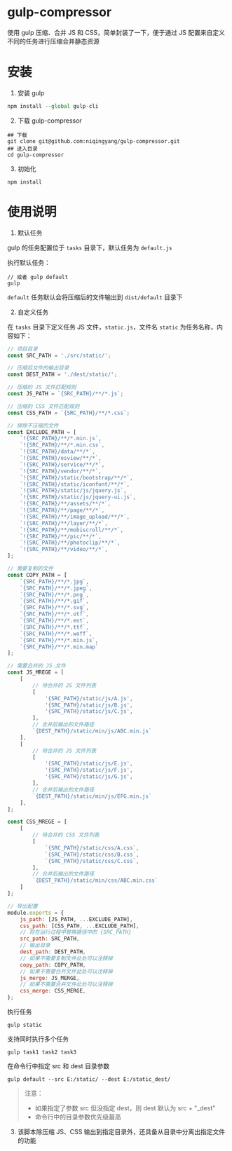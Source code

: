 # gulp-compressor

使用 gulp 压缩、合并 JS 和 CSS，简单封装了一下，便于通过 JS 配置来自定义不同的任务进行压缩合并静态资源

# 安装


1. 安装 gulp

```js
npm install --global gulp-cli
```

2. 下载 gulp-compressor

```shell
## 下载
git clone git@github.com:niqingyang/gulp-compressor.git
## 进入目录
cd gulp-compressor
```

3. 初始化

```shell
npm install
```

# 使用说明

1. 默认任务

gulp 的任务配置位于 `tasks` 目录下，默认任务为 `default.js`

执行默认任务：

```shell
// 或者 gulp default
gulp
```

`default` 任务默认会将压缩后的文件输出到 `dist/default` 目录下

2. 自定义任务

在 `tasks` 目录下定义任务 JS 文件，`static.js`，文件名 `static` 为任务名称，内容如下：

```js
// 项目目录
const SRC_PATH = './src/static/';

// 压缩后文件的输出目录
const DEST_PATH = './dest/static/';

// 压缩的 JS 文件匹配规则
const JS_PATH = `{SRC_PATH}/**/*.js`;

// 压缩的 CSS 文件匹配规则
const CSS_PATH = `{SRC_PATH}/**/*.css`;

// 排除不压缩的文件
const EXCLUDE_PATH = [
	`!{SRC_PATH}/**/*.min.js`,
	`!{SRC_PATH}/**/*.min.css`,
	`!{SRC_PATH}/data/**/*`,
	`!{SRC_PATH}/esview/**/*`,
	`!{SRC_PATH}/service/**/*`,
	`!{SRC_PATH}/vendor/**/*`,
	`!{SRC_PATH}/static/bootstrap/**/*`,
	`!{SRC_PATH}/static/iconfont/**/*`,
	`!{SRC_PATH}/static/js/jquery.js`,
	`!{SRC_PATH}/static/js/jquery-ui.js`,
	`!{SRC_PATH}/**/assets/**/*`,
	`!{SRC_PATH}/**/page/**/*`,
	`!{SRC_PATH}/**/image_upload/**/*`,
	`!{SRC_PATH}/**/layer/**/*`,
	`!{SRC_PATH}/**/mobiscroll/**/*`,
	`!{SRC_PATH}/**/pic/**/*`,
	`!{SRC_PATH}/**/photoclip/**/*`,
	`!{SRC_PATH}/**/video/**/*`,
];

// 需要复制的文件
const COPY_PATH = [
	`{SRC_PATH}/**/*.jpg`,
	`{SRC_PATH}/**/*.jpeg`,
	`{SRC_PATH}/**/*.png`,
	`{SRC_PATH}/**/*.gif`,
	`{SRC_PATH}/**/*.svg`,
	`{SRC_PATH}/**/*.otf`,
	`{SRC_PATH}/**/*.eot`,
	`{SRC_PATH}/**/*.ttf`,
	`{SRC_PATH}/**/*.woff`,
	`{SRC_PATH}/**/*.min.js`,
	`{SRC_PATH}/**/*.min.map`
];

// 需要合并的 JS 文件
const JS_MREGE = [
	[
		// 待合并的 JS 文件列表
		[
			'{SRC_PATH}/static/js/A.js',
			'{SRC_PATH}/static/js/B.js',
			'{SRC_PATH}/static/js/C.js',
		],
		// 合并后输出的文件路径
		`{DEST_PATH}/static/min/js/ABC.min.js`
	],
	[
		// 待合并的 JS 文件列表
		[
			'{SRC_PATH}/static/js/E.js',
			'{SRC_PATH}/static/js/F.js',
			'{SRC_PATH}/static/js/G.js',
		],
		// 合并后输出的文件路径
		`{DEST_PATH}/static/min/js/EFG.min.js`
	],
];

const CSS_MREGE = [
	[
		// 待合并的 CSS 文件列表
		[
			`{SRC_PATH}/static/css/A.css`,
			`{SRC_PATH}/static/css/B.css`,
			`{SRC_PATH}/static/css/C.css`,
		],
		// 合并后输出的文件路径
		`{DEST_PATH}/static/min/css/ABC.min.css`
	]
];

// 导出配置
module.exports = {
	js_path: [JS_PATH, ...EXCLUDE_PATH],
	css_path: [CSS_PATH, ...EXCLUDE_PATH],
	// 将在运行过程中替换路径中的 {SRC_PATH}
	src_path: SRC_PATH,
	// 输出目录
	dest_path: DEST_PATH,
	// 如果不需要复制文件此处可以注释掉
	copy_path: COPY_PATH,
	// 如果不需要合并文件此处可以注释掉
	js_merge: JS_MERGE,
	// 如果不需要合并文件此处可以注释掉
	css_merge: CSS_MERGE,
};
```

执行任务

```shell
gulp static
```

支持同时执行多个任务

```shell
gulp task1 task2 task3
```

在命令行中指定 src 和 dest 目录参数

```shell
gulp default --src E:/static/ --dest E:/static_dest/
```

> 注意：
> - 如果指定了参数 src 但没指定 dest，则 dest 默认为 src + "_dest"
> - 命令行中的目录参数优先级最高


3. 该脚本除压缩 JS、CSS 输出到指定目录外，还具备从目录中分离出指定文件的功能





